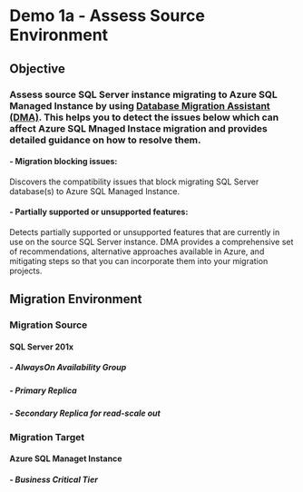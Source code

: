 # Demo 1a - Assess Source Environment
## Objective
### Assess source SQL Server instance migrating to Azure SQL Managed Instance by using [Database Migration Assistant (DMA)](https://docs.microsoft.com/en-us/sql/dma/dma-overview?view=sql-server-ver15#supported-source-and-target-versions). This helps you to detect the issues below which can affect Azure SQL Mnaged Instace migration and provides detailed guidance on how to resolve them.
#### - Migration blocking issues:
Discovers the compatibility issues that block migrating SQL Server database(s) to Azure SQL Managed Instance.
#### - Partially supported or unsupported features:
Detects partially supported or unsupported features that are currently in use on the source SQL Server instance. 
DMA provides a comprehensive set of recommendations, alternative approaches available in Azure, and mitigating steps so that you can incorporate them into your migration projects.


## Migration Environment
### Migration Source
#### SQL Server 201x 
##### - AlwaysOn Availability Group
#####   - Primary Replica
#####   - Secondary Replica for read-scale out
 
### Migration Target
#### Azure SQL Managet Instance
##### - Business Critical Tier

